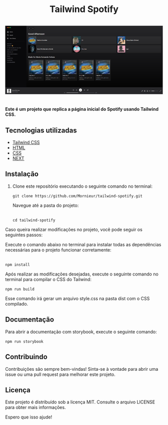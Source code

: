

<div align='center'>
  <h1 >Tailwind Spotify</h1>
</div>

<br />

<div align='center'>

  <img src="./src/assets/spotify-clone.png" alt='project image' width='600'  />
</div>

<br />

 <h4>
Este é um projeto que replica a página inicial do Spotify usando Tailwind CSS.
</h4>

## Tecnologias utilizadas

- [Tailwind CSS](https://tailwindcss.com/)
- [HTML](https://html.com/)
- [CSS](https://css.com/)
- [NEXT](https://next.com/)

## Instalação

1. Clone este repositório executando o seguinte comando no terminal:

   ```
   git clone https://github.com/Mornieur/tailwind-spotify.git
   
   ```

    Navegue até a pasta do projeto:
    
    ```
    
    cd tailwind-spotify

    ```
  

Caso queira realizar modificações no projeto, você pode seguir os seguintes passos:

 Execute o comando abaixo no terminal para instalar todas as dependências necessárias para o projeto funcionar corretamente:
 
 ```

npm install

 ```

Após realizar as modificações desejadas, execute o seguinte comando no terminal para compilar o CSS do Tailwind:

```
npm run build

```

Esse comando irá gerar um arquivo style.css na pasta dist com o CSS compilado.

## Documentação

Para abrir a documentação com storybook, execute o seguinte comando:

```
npm run storybook

```
        

## Contribuindo

Contribuições são sempre bem-vindas! Sinta-se à vontade para abrir uma issue ou uma pull request para melhorar este projeto.

## Licença
 
Este projeto é distribuído sob a licença MIT. Consulte o arquivo LICENSE para obter mais informações.

Espero que isso ajude!
